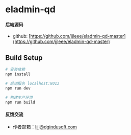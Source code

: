 # eladmin-qd

#### 后端源码
- github: [https://github.com/jjleee/eladmin-qd-master](https://github.com/jjleee/eladmin-qd-master)


## Build Setup
``` bash
# 安装依赖
npm install

# 启动服务 localhost:8013
npm run dev

# 构建生产环境
npm run build
```

#### 反馈交流
- 作者邮箱：lijj@dgindusoft.com